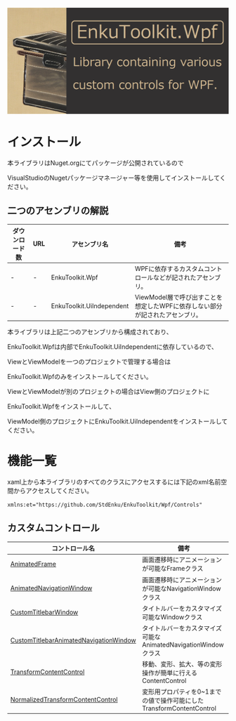 ![logo](./docs/imgs/logo.png)



# インストール

本ライブラリはNuget.orgにてパッケージが公開されているので

VisualStudioのNugetパッケージマネージャー等を使用してインストールしてください。



## 二つのアセンブリの解説

| ダウンロード数 | URL  | アセンブリ名              | 備考                                                         |
| -------------- | ---- | ------------------------- | ------------------------------------------------------------ |
| -              | -    | EnkuToolkit.Wpf           | WPFに依存するカスタムコントロールなどが記されたアセンブリ。  |
| -              | -    | EnkuToolkit.UiIndependent | ViewModel層で呼び出すことを想定したWPFに依存しない部分が記されたアセンブリ。 |

本ライブラリは上記二つのアセンブリから構成されており、

EnkuToolkit.Wpfは内部でEnkuToolkit.UiIndependentに依存しているので、

ViewとViewModelを一つのプロジェクトで管理する場合は

EnkuToolkit.Wpfのみをインストールしてください。

ViewとViewModelが別のプロジェクトの場合はView側のプロジェクトに

EnkuToolkit.Wpfをインストールして、

ViewModel側のプロジェクトにEnkuToolkit.UiIndependentをインストールしてください。



# 機能一覧

xaml上から本ライブラリのすべてのクラスにアクセスするには下記のxml名前空間からアクセスしてください。

```xaml
xmlns:et="https://github.com/StdEnku/EnkuToolkit/Wpf/Controls"
```



## カスタムコントロール

| コントロール名                                               | 備考                                                         |
| ------------------------------------------------------------ | ------------------------------------------------------------ |
| [AnimatedFrame](./docs/AnimatedFrame-jp.md)                  | 画面遷移時にアニメーションが可能なFrameクラス                |
| [AnimatedNavigationWindow](./docs/AnimatedNavigationWindow-jp.md) | 画面遷移時にアニメーションが可能なNavigationWindowクラス     |
| [CustomTitlebarWindow](./docs/CustomTitlebarWindow-jp.md)    | タイトルバーをカスタマイズ可能なWindowクラス                 |
| [CustomTitlebarAnimatedNavigationWindow](./docs/CustomTitlebarAnimatedNavigationWindow-jp.md) | タイトルバーをカスタマイズ可能なAnimatedNavigationWindowクラス |
| [TransformContentControl](./docs/TransformContentControl-jp.md) | 移動、変形、拡大、等の変形操作が簡単に行えるContentControl   |
| [NormalizedTransformContentControl](./docs/NormalizedTransformContentControl-jp.md) | 変形用プロパティを0~1までの値で操作可能にしたTransformContentControl |

